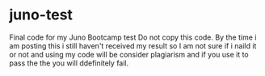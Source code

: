 # juno-test
Final code for my Juno Bootcamp test
Do not copy this code.
By the time i am posting this i still haven't received my result so I am not sure if i naild it or not and using my code will be consider plagiarism and if you use it to pass the the you will ddefinitely fail.
